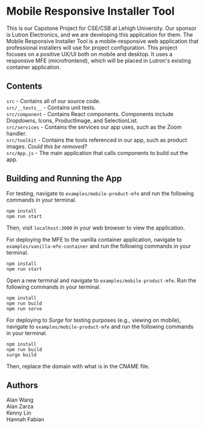# Mobile Responsive Installer Tool

This is our Capstone Project for CSE/CSB at Lehigh University. Our sponsor is Lutron Electronics, and we are developing this application for them. The Mobile Responsive Installer Tool is a mobile-responsive web application that professional installers will use for project configuration. This project focuses on a positive UX/UI both on mobile and desktop. It uses a responsive MFE (microfrontend), which will be placed in Lutron's existing container application. 

## Contents

`src` - Contains all of our source code.  
`src/__tests__` - Contains unit tests.  
`src/component` - Contains React components. Components include Dropdowns, Icons, ProductImage, and SelectionList.  
`src/services` - Contains the services our app uses, such as the Zoom handler.  
`src/toolkit` - Contains the tools referenced in our app, such as product images. _Could this be removed?_  
`src/App.js` - The main application that calls components to build out the app.   

## Building and Running the App

For testing, navigate to `examples/mobile-product-mfe` and run the following commands in your terminal.
```
npm install
npm run start
```
Then, visit `localhost:3000` in your web browser to view the application.

For deploying the MFE to the vanilla container application, navigate to `examples/vanilla-mfe-container` and run the following commands in your terminal.
```
npm install
npm run start
```
Open a new terminal and navigate to `examples/mobile-product-mfe`. Run the following commands in your terminal.
```
npm install
npm run build
npm run serve
```

For deploying to _Surge_ for testing purposes (e.g., viewing on mobile), navigate to `examples/mobile-product-mfe` and run the following commands in your terminal.
```
npm install
npm run build
surge build
```
Then, replace the domain with what is in the CNAME file.

## Authors

Alan Wang  
Alan Zarza  
Kenny Lin  
Hannah Fabian  
